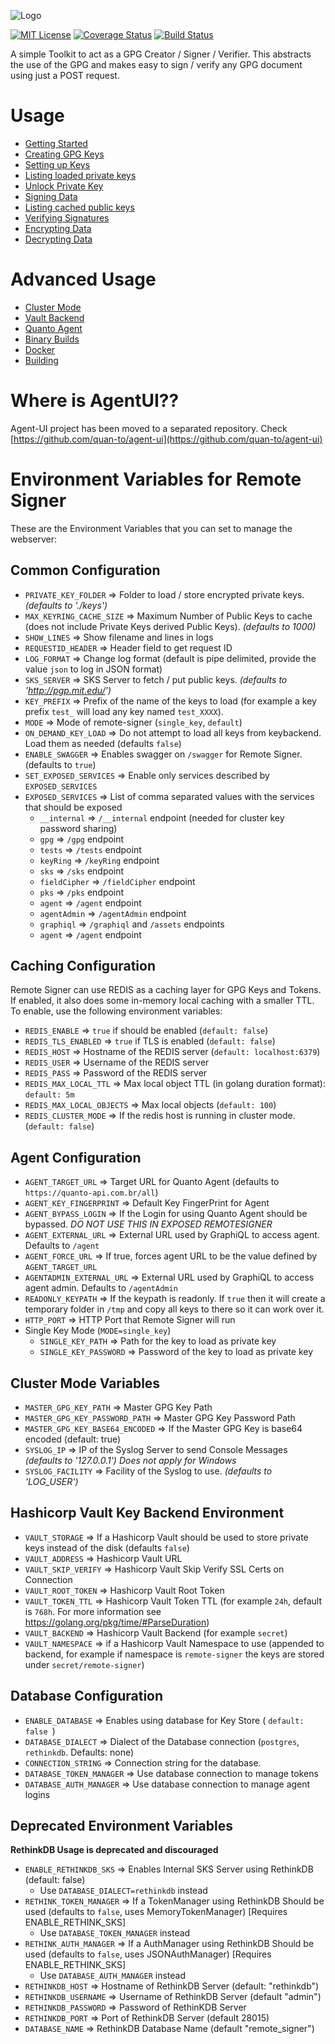 ![Logo](assets/logo/chevron.png)

[![MIT License](https://img.shields.io/badge/License-MIT-brightgreen.svg)](https://tldrlegal.com/license/mit-license) [![Coverage Status](https://coveralls.io/repos/github/quan-to/chevron/badge.svg?branch=master)](https://coveralls.io/github/quan-to/chevron?branch=master) [![Build Status](https://travis-ci.org/quan-to/chevron.svg?branch=master)](https://travis-ci.org/quan-to/chevron)

A simple Toolkit to act as a GPG Creator / Signer / Verifier. This abstracts the use of the GPG and makes easy to sign / verify any GPG document using just a POST request.

# Usage

* [Getting Started](https://github.com/quan-to/chevron/wiki)
* [Creating GPG Keys](https://github.com/quan-to/chevron/wiki/Creating-GPG-keys)
* [Setting up Keys](https://github.com/quan-to/remote-signer/wiki/SettingUp-keys)
* [Listing loaded private keys](https://github.com/quan-to/chevron/wiki/List-loaded-private-keys)
* [Unlock Private Key](https://github.com/quan-to/remote-signer/wiki/Unlock-private-key)
* [Signing Data](https://github.com/quan-to/remote-signer/wiki/Signing-Data)
* [Listing cached public keys](https://github.com/quan-to/chevron/wiki/List-cached-public-keys)
* [Verifying Signatures](https://github.com/quan-to/remote-signer/wiki/Verifying-Signatures)
* [Encrypting Data](https://github.com/quan-to/remote-signer/wiki/Encrypting-Data)
* [Decrypting Data](https://github.com/quan-to/remote-signer/wiki/Decrypting-Data)

# Advanced Usage

* [Cluster Mode](https://github.com/quan-to/chevron/wiki/Cluster-Mode)
* [Vault Backend](https://github.com/quan-to/chevron/wiki/Hashicorp-Vault-Key-Backend)
* [Quanto Agent](https://github.com/quan-to/chevron/wiki/Quanto-Agent)
* [Binary Builds](https://github.com/quan-to/chevron/wiki/Binary-Builds)
* [Docker](https://github.com/quan-to/chevron/wiki/Docker)
* [Building](https://github.com/quan-to/chevron/wiki/Building)


Where is AgentUI??
==================

Agent-UI project has been moved to a separated repository. Check [https://github.com/quan-to/agent-ui](https://github.com/quan-to/agent-ui)

# Environment Variables for Remote Signer

These are the Environment Variables that you can set to manage the webserver:

## Common Configuration

*   `PRIVATE_KEY_FOLDER` => Folder to load / store encrypted private keys. _(defaults to './keys')_
*   `MAX_KEYRING_CACHE_SIZE` => Maximum Number of Public Keys to cache (does not include Private Keys derived Public Keys). _(defaults to 1000)_
*   `SHOW_LINES` => Show filename and lines in logs
*   `REQUESTID_HEADER` => Header field to get request ID
*   `LOG_FORMAT` => Change log format (default is pipe delimited, provide the value `json` to log in JSON format)
*   `SKS_SERVER` => SKS Server to fetch / put public keys. _(defaults to 'http://pgp.mit.edu/')_
*   `KEY_PREFIX` => Prefix of the name of the keys to load (for example a key prefix `test_` will load any key named `test_XXXX`).
*   `MODE` => Mode of remote-signer (`single_key`, `default`)
*   `ON_DEMAND_KEY_LOAD` => Do not attempt to load all keys from keybackend. Load them as needed (defaults `false`)
*   `ENABLE_SWAGGER` => Enables swagger on `/swagger` for Remote Signer. (defaults to `true`)
*   `SET_EXPOSED_SERVICES` => Enable only services described by `EXPOSED_SERVICES`
*   `EXPOSED_SERVICES` => List of comma separated values with the services that should be exposed
    * `__internal` => `/__internal` endpoint (needed for cluster key password sharing)
    * `gpg` => `/gpg` endpoint
    * `tests` => `/tests` endpoint
    * `keyRing` => `/keyRing` endpoint
    * `sks` => `/sks` endpoint
    * `fieldCipher` => `/fieldCipher` endpoint
    * `pks` => `/pks` endpoint
    * `agent` => `/agent` endpoint
    * `agentAdmin` => `/agentAdmin` endpoint
    * `graphiql` => `/graphiql` and `/assets` endpoints
    * `agent` => `/agent` endpoint

## Caching Configuration

Remote Signer can use REDIS as a caching layer for GPG Keys and Tokens. If enabled, it also does some in-memory local caching with a smaller TTL.
To enable, use the following environment variables:

*   `REDIS_ENABLE` => `true` if should be enabled (`default: false`)
*   `REDIS_TLS_ENABLED` => `true` if TLS is enabled (`default: false`)
*   `REDIS_HOST` => Hostname of the REDIS server (`default: localhost:6379`)
*   `REDIS_USER` => Username of the REDIS server
*   `REDIS_PASS` => Password of the REDIS server
*   `REDIS_MAX_LOCAL_TTL` => Max local object TTL (in golang duration format): `default: 5m`
*   `REDIS_MAX_LOCAL_OBJECTS` => Max local objects (`default: 100`)
*   `REDIS_CLUSTER_MODE` => If the redis host is running in cluster mode. (`default: false`)

## Agent Configuration

*   `AGENT_TARGET_URL` => Target URL for Quanto Agent (defaults to `https://quanto-api.com.br/all`)
*   `AGENT_KEY_FINGERPRINT` => Default Key FingerPrint for Agent
*   `AGENT_BYPASS_LOGIN` => If the Login for using Quanto Agent should be bypassed. *DO NOT USE THIS IN EXPOSED REMOTESIGNER*
*   `AGENT_EXTERNAL_URL` => External URL used by GraphiQL to access agent. Defaults to `/agent`
*   `AGENT_FORCE_URL` => If true, forces agent URL to be the value defined by `AGENT_TARGET_URL`
*   `AGENTADMIN_EXTERNAL_URL` => External URL used by GraphiQL to access agent admin. Defaults to `/agentAdmin`
*   `READONLY_KEYPATH` => If the keypath is readonly. If `true` then it will create a temporary folder in `/tmp` and copy all keys to there so it can work over it. 
*   `HTTP_PORT` => HTTP Port that Remote Signer will run
*   Single Key Mode (`MODE=single_key`)
    * `SINGLE_KEY_PATH` => Path for the key to load as private key
    * `SINGLE_KEY_PASSWORD` => Password of the key to load as private key

## Cluster Mode Variables

*   `MASTER_GPG_KEY_PATH` => Master GPG Key Path
*   `MASTER_GPG_KEY_PASSWORD_PATH` => Master GPG Key Password Path
*   `MASTER_GPG_KEY_BASE64_ENCODED` => If the Master GPG Key is base64 encoded (default: true)
*   `SYSLOG_IP` => IP of the Syslog Server to send Console Messages _(defaults to '127.0.0.1')_ *Does not apply for Windows*
*   `SYSLOG_FACILITY` => Facility of the Syslog to use. _(defaults to 'LOG_USER')_

## Hashicorp Vault Key Backend Environment

*   `VAULT_STORAGE` => If a Hashicorp Vault should be used to store private keys instead of the disk (defaults `false`)
*   `VAULT_ADDRESS` => Hashicorp Vault URL
*   `VAULT_SKIP_VERIFY` => Hashicorp Vault Skip Verify SSL Certs on Connection
*   `VAULT_ROOT_TOKEN` => Hashicorp Vault Root Token
*   `VAULT_TOKEN_TTL` => Hashicorp Vault Token TTL (for example `24h`, default is `768h`. For more information see https://golang.org/pkg/time/#ParseDuration)
*   `VAULT_BACKEND` => Hashicorp Vault Backend (for example `secret`)
*   `VAULT_NAMESPACE` => if a Hashicorp Vault Namespace to use (appended to backend, for example if namespace is `remote-signer` the keys are stored under `secret/remote-signer`)

## Database Configuration

*   `ENABLE_DATABASE` => Enables using database for Key Store ( `default: false `)
*   `DATABASE_DIALECT` => Dialect of the Database connection (`postgres`, `rethinkdb`. Defaults: none)
*   `CONNECTION_STRING` => Connection string for the database.
*   `DATABASE_TOKEN_MANAGER` => Use database connection to manage tokens
*   `DATABASE_AUTH_MANAGER` => Use database connection to manage agent logins

## Deprecated Environment Variables

**RethinkDB Usage is deprecated and discouraged**

*   `ENABLE_RETHINKDB_SKS` => Enables Internal SKS Server using RethinkDB (default: false)
    * Use `DATABASE_DIALECT=rethinkdb` instead
*   `RETHINK_TOKEN_MANAGER` => If a TokenManager using RethinkDB Should be used (defaults to `false`, uses MemoryTokenManager) [Requires ENABLE_RETHINK_SKS]
    * Use `DATABASE_TOKEN_MANAGER` instead
*   `RETHINK_AUTH_MANAGER` => If a AuthManager using RethinkDB Should be used (defaults to `false`, uses JSONAuthManager) [Requires ENABLE_RETHINK_SKS]
    * Use `DATABASE_AUTH_MANAGER` instead
*   `RETHINKDB_HOST` => Hostname of RethinkDB Server (default: "rethinkdb")
*   `RETHINKDB_USERNAME` => Username of RethinkDB Server (default "admin")
*   `RETHINKDB_PASSWORD` => Password of RethinKDB Server
*   `RETHINKDB_PORT` => Port of RethinkDB Server (default 28015)
*   `DATABASE_NAME` => RethinkDB Database Name (default "remote_signer")
